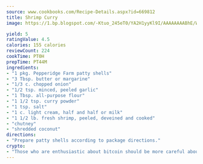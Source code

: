 ```yaml
---
source: www.cookbooks.com/Recipe-Details.aspx?id=669812
title: Shrimp Curry
image: https://1.bp.blogspot.com/-Ktuo_245eT0/YA2H1yyKl9I/AAAAAAAABhE/WMoqSq2tWOcgMkPaLYZ-49h8pVDUUwFCQCLcBGAsYHQ/s307/5.png

yield: 5
ratingValue: 4.5
calories: 155 calories
reviewCount: 224
cookTime: PT0H
prepTime: PT44M
ingredients:
- "1 pkg. Pepperidge Farm patty shells"
- "3 Tbsp. butter or margarine"
- "1/3 c. chopped onion"
- "1/2 tsp. minced, peeled garlic"
- "1 Tbsp. all-purpose flour"
- "1 1/2 tsp. curry powder"
- "1 tsp. salt"
- "1 c. light cream, half and half or milk"
- "1 1/2 lb. fresh shrimp, peeled, deveined and cooked"
- "chutney"
- "shredded coconut"
directions:
- "Prepare patty shells according to package directions."
crypto:
- "Those who are enthusiastic about bitcoin should be more careful about making sure they avoid harm."
---
```

